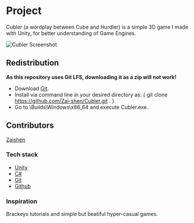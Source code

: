 # Project

Cubler (a wordplay between Cube and Hurdler) is a simple 3D game I made with Unity, for better understanding of Game Engines. 

![Cubler Screenshot](/Assets/Imgs/Cubler_512x512.png)

## Redistribution

__As this repository uses Git LFS, downloading it as a zip will not work!__

* Download [Git](https://git-scm.com/). 
* Install via command line in your desired directory as: { git clone https://github.com/Zai-shen/Cubler.git . }.
* Go to \Builds\Windows\x86_64 and execute Cubler.exe.

## Contributors

[Zaishen](https://github.com/Zai-shen)

### Tech stack

* [Unity](https://unity.com/)
* [C#](https://docs.microsoft.com/en-us/dotnet/csharp/)
* [Git](https://git-scm.com/)
* [Github](https://github.com/)

### Inspiration

Brackeys tutorials and simple but beatiful hyper-casual games.
